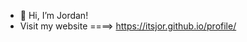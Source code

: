 - 👋 Hi, I’m Jordan!
- Visit my website ====> https://itsjor.github.io/profile/


<!---
ItsJor/ItsJor is a ✨ special ✨ repository because its `README.md` (this file) appears on your GitHub profile.
You can click the Preview link to take a look at your changes.
--->
